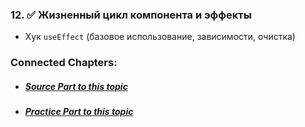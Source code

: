 
### 12. ✅ **Жизненный цикл компонента и эффекты**
    
- Хук `useEffect` (базовое использование, зависимости, очистка)


### Connected Chapters:
- ##### [*Source Part to this topic*](../Sources/Lesson%20No.12%20(Sources).md)
- ##### [*Practice Part to this topic*](../Practice/Lesson%20No.12%20(Practice).md)
